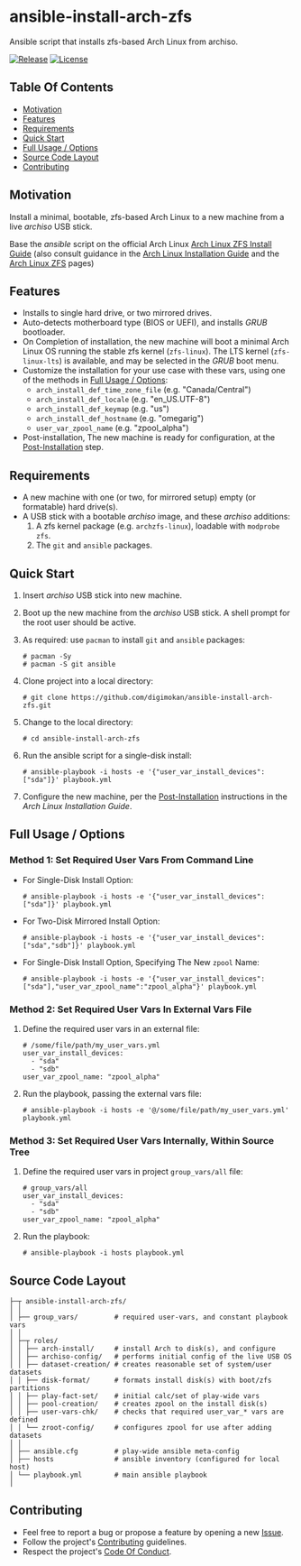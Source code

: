 # ansible-install-arch-zfs

Ansible script that installs zfs-based Arch Linux from archiso.

[![Release](https://img.shields.io/github/release/digimokan/ansible-install-arch-zfs.svg?label=release)](https://github.com/digimokan/ansible-install-arch-zfs/releases/latest "Latest Release Notes")
[![License](https://img.shields.io/badge/license-MIT-blue.svg?label=license)](LICENSE.txt "Project License")

## Table Of Contents

* [Motivation](#motivation)
* [Features](#features)
* [Requirements](#requirements)
* [Quick Start](#quick-start)
* [Full Usage / Options](#full-usage--options)
* [Source Code Layout](#source-code-layout)
* [Contributing](#contributing)

## Motivation

Install a minimal, bootable, zfs-based Arch Linux to a new machine from a live
_archiso_ USB stick.

Base the _ansible_ script on the official Arch Linux
[Arch Linux ZFS Install Guide](https://wiki.archlinux.org/index.php/Install_Arch_Linux_on_ZFS)
(also consult guidance in the [Arch Linux Installation Guide](https://wiki.archlinux.org/index.php/Installation_guide)
and the [Arch Linux ZFS](https://wiki.archlinux.org/index.php/ZFS) pages)

## Features

* Installs to single hard drive, or two mirrored drives.
* Auto-detects motherboard type (BIOS or UEFI), and installs _GRUB_ bootloader.
* On Completion of installation, the new machine will boot a minimal Arch Linux
  OS running the stable zfs kernel (`zfs-linux`). The LTS kernel
  (`zfs-linux-lts`) is available, and may be selected in the _GRUB_ boot menu.
* Customize the installation for your use case with these vars, using one of the
  methods in [Full Usage / Options](#full-usage--options):
    * `arch_install_def_time_zone_file` (e.g. "Canada/Central")
    * `arch_install_def_locale` (e.g. "en_US.UTF-8")
    * `arch_install_def_keymap` (e.g. "us")
    * `arch_install_def_hostname` (e.g. "omegarig")
    * `user_var_zpool_name` (e.g. "zpool_alpha")
* Post-installation, The new machine is ready for configuration, at the
  [Post-Installation](https://wiki.archlinux.org/index.php/Installation_guide#Post-installation)
  step.

## Requirements

* A new machine with one (or two, for mirrored setup) empty (or formatable) hard
  drive(s).
* A USB stick with a bootable _archiso_ image, and these _archiso_ additions:
    1. A zfs kernel package (e.g. `archzfs-linux`), loadable with
       `modprobe zfs`.
    2. The `git` and `ansible` packages.

## Quick Start

1. Insert _archiso_ USB stick into new machine.

2. Boot up the new machine from the _archiso_ USB stick. A shell prompt for the
   root user should be active.

3. As required: use `pacman` to install `git` and `ansible` packages:

   ```shell
   # pacman -Sy
   # pacman -S git ansible
   ```

4. Clone project into a local directory:

   ```shell
   # git clone https://github.com/digimokan/ansible-install-arch-zfs.git
   ```

5. Change to the local directory:

   ```shell
   # cd ansible-install-arch-zfs
   ```

6. Run the ansible script for a single-disk install:

   ```shell
   # ansible-playbook -i hosts -e '{"user_var_install_devices":["sda"]}' playbook.yml
   ```

7. Configure the new machine, per the [Post-Installation](https://wiki.archlinux.org/index.php/Installation_guide#Post-installation)
   instructions in the _Arch Linux Installation Guide_.

## Full Usage / Options

### Method 1: Set Required User Vars From Command Line

* For Single-Disk Install Option:

   ```shell
   # ansible-playbook -i hosts -e '{"user_var_install_devices":["sda"]}' playbook.yml
   ```

* For Two-Disk Mirrored Install Option:

   ```shell
   # ansible-playbook -i hosts -e '{"user_var_install_devices":["sda","sdb"]}' playbook.yml
   ```

* For Single-Disk Install Option, Specifying The New `zpool` Name:

   ```shell
   # ansible-playbook -i hosts -e '{"user_var_install_devices":["sda"],"user_var_zpool_name":"zpool_alpha"}' playbook.yml
   ```

### Method 2: Set Required User Vars In External Vars File

1. Define the required user vars in an external file:

   ```
   # /some/file/path/my_user_vars.yml
   user_var_install_devices:
     - "sda"
     - "sdb"
   user_var_zpool_name: "zpool_alpha"
   ```

2. Run the playbook, passing the external vars file:

   ```shell
   # ansible-playbook -i hosts -e '@/some/file/path/my_user_vars.yml' playbook.yml
   ```

### Method 3: Set Required User Vars Internally, Within Source Tree

1. Define the required user vars in project `group_vars/all` file:

   ```
   # group_vars/all
   user_var_install_devices:
     - "sda"
     - "sdb"
   user_var_zpool_name: "zpool_alpha"
   ```

2. Run the playbook:

   ```shell
   # ansible-playbook -i hosts playbook.yml
   ```

## Source Code Layout

```
├─┬ ansible-install-arch-zfs/
│ │
│ ├── group_vars/         # required user-vars, and constant playbook vars
│ │
│ ├─┬ roles/
│ │ ├── arch-install/     # install Arch to disk(s), and configure
│ │ ├── archiso-config/   # performs initial config of the live USB OS
│ │ ├── dataset-creation/ # creates reasonable set of system/user datasets
│ │ ├── disk-format/      # formats install disk(s) with boot/zfs partitions
│ │ ├── play-fact-set/    # initial calc/set of play-wide vars
│ │ ├── pool-creation/    # creates zpool on the install disk(s)
│ │ ├── user-vars-chk/    # checks that required user_var_* vars are defined
│ │ └── zroot-config/     # configures zpool for use after adding datasets
│ │
│ ├── ansible.cfg         # play-wide ansible meta-config
│ ├── hosts               # ansible inventory (configured for local host)
│ └── playbook.yml        # main ansible playbook
│
```

## Contributing

* Feel free to report a bug or propose a feature by opening a new
  [Issue](https://github.com/digimokan/ansible-install-arch-zfs/issues).
* Follow the project's [Contributing](CONTRIBUTING.md) guidelines.
* Respect the project's [Code Of Conduct](CODE_OF_CONDUCT.md).

